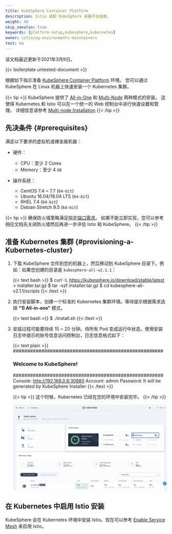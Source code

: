 ```yaml
---
title: KubeSphere Container Platform
description: Istio 适配 KubeSphere 容器平台指南。
weight: 40
skip_seealso: true
keywords: [platform-setup,kubesphere,kubernetes]
owner: istio/wg-environments-maintainers
test: no
---
```


该文档最近更新于2021年3月9日。

{{< boilerplate untested-document >}}

根据如下指示准备 [KubeSphere Container Platform](https://github.com/kubesphere/kubesphere) 环境。
您可以通过 KubeSphere 在 Linux 机器上快速安装一个 Kubernetes 集群。

{{< tip >}}
KubeSphere 提供了 [All-in-One](https://kubesphere.io/docs/installation/all-in-one/) 和
[Multi-Node](https://kubesphere.io/docs/installation/multi-node/) 两种模式的安装。
这使得 Kubernetes 和 Istio 可以在一个统一的 Web 控制台中进行快速设置和管理。
详细信息请参考 [Multi-node Installation](https://kubesphere.io/docs/installation/multi-node/)
{{< /tip >}}

## 先决条件 {#prerequisites}

满足以下要求的虚拟机或裸金属机器：

- 硬件：

    - CPU：至少 2 Cores
    - Memory：至少 4 `GB`

- 操作系统：

    - CentOS 7.4 ~ 7.7 (`64-bit`)
    - Ubuntu 16.04/18.04 LTS (`64-bit`)
    - RHEL 7.4 (`64-bit`)
    - Debian Stretch 9.5 (`64-bit`)

{{< tip >}}
确保防火墙策略满足指定[端口需求](https://kubesphere.io/docs/installation/port-firewall/)。
如果不能立即实现，您可以参考相应文档先关闭防火墙然后再进一步评估 Istio 和 KubeSphere。
{{< /tip >}}

## 准备 Kubernetes 集群 {#provisioning-a-Kubernetes-cluster}

1. 下载 KubeSphere 文件到您的机器上，然后移动到 KubeSphere 目录下。例如：如果您创建的目录是 `kubesphere-all-v2.1.1`：

    {{< text bash >}}
    $ curl -L https://kubesphere.io/download/stable/latest > installer.tar.gz
    $ tar -xzf installer.tar.gz
    $ cd kubesphere-all-v2.1.1/scripts
    {{< /text >}}

1. 执行安装脚本，创建一个标准的 Kubernetes 集群环境。等待提示根据需求选择 **"1) All-in-one"** 模式。

    {{< text bash >}}
    $ ./install.sh
    {{< /text >}}

1. 安装过程可能要持续 15 ~ 20 分钟。待所有 Pod 变成运行中状态。使用安装日志中提示的账号信息访问控制台，日志信息格式如下：

    {{< text plain >}}
    #####################################################
    ###              Welcome to KubeSphere!           ###
    #####################################################
    Console: http://192.168.0.8:30880
    Account: admin
    Password: It will be generated by KubeSphere Installer
    {{< /text >}}

    {{< tip >}}
    这个时候，Kubernetes 已经在您的环境中安装完毕。
    {{< /tip >}}

    ![KubeSphere Console](images/kubesphere-console.png)

## 在 Kubernetes 中启用 Istio 安装

KubeSphere 会在 Kubernetes 环境中安装 Istio。现在可以参考
[Enable Service Mesh](https://kubesphere.io/docs/pluggable-components/service-mesh/) 来启用 Istio。
